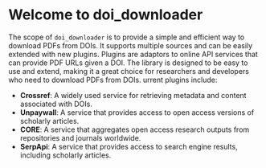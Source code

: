 # Welcome to doi_downloader

The scope of `doi_downloader` is to provide a simple and efficient way to download PDFs from DOIs. It supports multiple sources and can be easily extended with new plugins.
Plugins are adaptors to online API services that can provide PDF URLs given a DOI. The library is designed to be easy to use and extend, making it a great choice for researchers and developers who need to download PDFs from DOIs.
urrent plugins include:

- **Crossref**: A widely used service for retrieving metadata and content associated with DOIs.
- **Unpaywall**: A service that provides access to open access versions of scholarly articles.
- **CORE**: A service that aggregates open access research outputs from repositories and journals worldwide.
- **SerpApi**: A service that provides access to search engine results, including scholarly articles.

